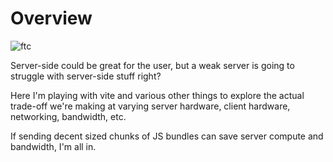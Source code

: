 # Overview
![ftc](https://user-images.githubusercontent.com/131238467/236359171-27f02310-7655-425b-a93c-f418115936f6.gif)

Server-side could be great for the user, but a weak server is going to struggle with server-side stuff right?

Here I'm playing with vite and various other things to explore the actual trade-off we're making at varying server hardware, client hardware, networking, bandwidth, etc.

If sending decent sized chunks of JS bundles can save server compute and bandwidth, I'm all in.
